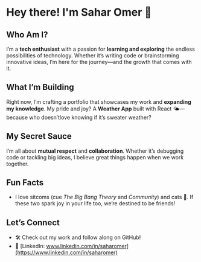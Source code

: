 # Hey there! I'm Sahar Omer 👋

## Who Am I?

I’m a **tech enthusiast** with a passion for **learning and exploring** the endless
possibilities of technology. Whether it’s writing code or brainstorming innovative
ideas, I’m here for the journey—and the growth that comes with it.

## What I’m Building

Right now, I’m crafting a portfolio that showcases my work and **expanding my knowledge**.
My pride and joy? A **Weather App** built with React 🌤️—because who doesn’tlove
knowing if it’s sweater weather?

## My Secret Sauce

I’m all about **mutual respect** and **collaboration**. Whether it’s debugging
code or tackling big ideas, I believe great things happen when we work together.

## Fun Facts

- I love sitcoms (cue *The Big Bang Theory* and *Community*) and cats 🐾.
If these two spark joy in your life too, we’re destined to be friends!

## Let’s Connect

- 🛠️ Check out my work and follow along on GitHub!
- 📎 [LinkedIn: www.linkedin.com/in/saharomer](https://www.linkedin.com/in/saharomer)
